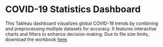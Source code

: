 # COVID-19 Statistics Dashboard

This Tableau dashboard visualizes global COVID-19 trends by combining and preprocessing multiple datasets for accuracy. It features interactive charts and filters to enhance decision-making. Due to file size limits, download the workbook [here](https://drive.google.com/file/d/1W5pSv61jwKIakxJO8nwqENFH8Bb4X7zg/view?usp=sharing).
